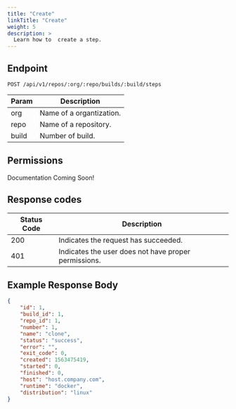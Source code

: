 ```yaml
---
title: "Create"
linkTitle: "Create"
weight: 5
description: >
  Learn how to  create a step.
---
```


## Endpoint

```
POST /api/v1/repos/:org/:repo/builds/:build/steps
```

| Param | Description |
|---|---|
| org | Name of a organtization. |
| repo | Name of a repository. |
| build | Number of build. |

## Permissions

Documentation Coming Soon!

## Response codes

| Status Code | Description |
|---|---|
| 200 | Indicates the request has succeeded. |
| 401 | Indicates the user does not have proper permissions. |

## Example Response Body

```json
{
	"id": 1,
	"build_id": 1,
	"repo_id": 1,
	"number": 1,
	"name": "clone",
	"status": "success",
	"error": "",
	"exit_code": 0,
	"created": 1563475419,
	"started": 0,
	"finished": 0,
	"host": "host.company.com",
	"runtime": "docker",
	"distribution": "linux"
}
```
